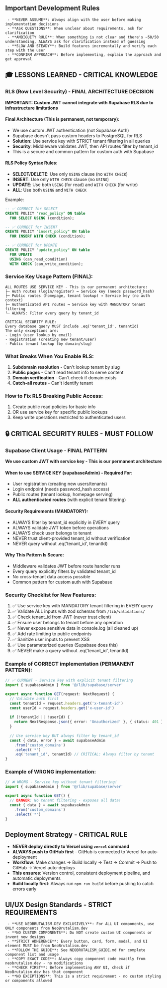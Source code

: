 ## Important Development Rules
     - **NEVER ASSUME**: Always align with the user before making implementation decisions
     - **ASK QUESTIONS**: When unclear about requirements, ask for clarification
     - **AMBIGUITY RULE**: When something is not clear and there's ~50/50 understanding, ALWAYS ask for clarification instead of guessing
     - **SLOW AND STEADY**: Build features incrementally and verify each step with the user
     - **CONFIRM APPROACH**: Before implementing, explain the approach and get approval

## 🎓 LESSONS LEARNED - CRITICAL KNOWLEDGE

### RLS (Row Level Security) - FINAL ARCHITECTURE DECISION
**IMPORTANT: Custom JWT cannot integrate with Supabase RLS due to infrastructure limitations**

#### Final Architecture (This is permanent, not temporary):
- We use custom JWT authentication (not Supabase Auth)
- Supabase doesn't pass custom headers to PostgreSQL for RLS
- **Solution**: Use service key with STRICT tenant filtering in all queries
- **Security**: Middleware validates JWT, then API routes filter by tenant_id
- This is a secure and common pattern for custom auth with Supabase

#### RLS Policy Syntax Rules:
- **SELECT/DELETE**: Use only `USING` clause (no `WITH CHECK`)
- **INSERT**: Use only `WITH CHECK` clause (no `USING`) 
- **UPDATE**: Use both `USING` (for read) and `WITH CHECK` (for write)
- **ALL**: Use both `USING` and `WITH CHECK`

Example:
```sql
-- ✅ CORRECT for SELECT
CREATE POLICY "read_policy" ON table
  FOR SELECT USING (condition);

-- ✅ CORRECT for INSERT  
CREATE POLICY "insert_policy" ON table
  FOR INSERT WITH CHECK (condition);

-- ✅ CORRECT for UPDATE
CREATE POLICY "update_policy" ON table
  FOR UPDATE 
  USING (can_read_condition)
  WITH CHECK (can_write_condition);
```

### Service Key Usage Pattern (FINAL):
```
ALL ROUTES USE SERVICE KEY - This is our permanent architecture:
├─ Auth routes (login/register) → Service key (needs password_hash)
├─ Public routes (homepage, tenant lookup) → Service key (no auth context)
├─ Authenticated API routes → Service key with MANDATORY tenant filtering
└─ ALWAYS: Filter every query by tenant_id

CRITICAL SECURITY RULE:
Every database query MUST include .eq('tenant_id', tenantId)
The only exceptions are:
- Login (user lookup by email)
- Registration (creating new tenant/user)
- Public tenant lookup (by domain/slug)
```

### What Breaks When You Enable RLS:
1. **Subdomain resolution** - Can't lookup tenant by slug
2. **Public pages** - Can't read tenant info to serve content
3. **Domain verification** - Can't check if domain exists
4. **Catch-all routes** - Can't identify tenant

### How to Fix RLS Breaking Public Access:
1. Create public read policies for basic info
2. OR use service key for specific public lookups
3. Keep write operations restricted to authenticated users

## 🔒 CRITICAL SECURITY RULES - MUST FOLLOW

### Supabase Client Usage - FINAL PATTERN
**We use custom JWT with service key - This is our permanent architecture**

#### When to use SERVICE KEY (supabaseAdmin) - Required For:
- User registration (creating new users/tenants)
- Login endpoint (needs password_hash access)
- Public routes (tenant lookup, homepage serving)
- **ALL authenticated routes** (with explicit tenant filtering)

#### Security Requirements (MANDATORY):
- ALWAYS filter by tenant_id explicitly in EVERY query
- ALWAYS validate JWT token before operations
- ALWAYS check user belongs to tenant
- NEVER trust client-provided tenant_id without verification
- NEVER query without .eq('tenant_id', tenantId)

#### Why This Pattern Is Secure:
- Middleware validates JWT before route handler runs
- Every query explicitly filters by validated tenant_id
- No cross-tenant data access possible
- Common pattern for custom auth with Supabase

### Security Checklist for New Features:
1. ✅ Use service key with MANDATORY tenant filtering in EVERY query
2. ✅ Validate ALL inputs with zod schemas from `/lib/validations/`
3. ✅ Check tenant_id from JWT (never trust client)
4. ✅ Ensure user belongs to tenant before any operation
5. ✅ Never expose sensitive data in console.log (all cleaned up)
6. ✅ Add rate limiting to public endpoints
7. ✅ Sanitize user inputs to prevent XSS
8. ✅ Use parameterized queries (Supabase does this)
9. ✅ NEVER make a query without .eq('tenant_id', tenantId)

### Example of CORRECT implementation (PERMANENT PATTERN):
```typescript
// ✅ CURRENT - Service key with explicit tenant filtering
import { supabaseAdmin } from '@/lib/supabase/server'

export async function GET(request: NextRequest) {
  // Validate auth first
  const tenantId = request.headers.get('x-tenant-id')
  const userId = request.headers.get('x-user-id')
  
  if (!tenantId || !userId) {
    return NextResponse.json({ error: 'Unauthorized' }, { status: 401 })
  }
  
  // Use service key BUT always filter by tenant_id
  const { data, error } = await supabaseAdmin
    .from('custom_domains')
    .select('*')
    .eq('tenant_id', tenantId) // CRITICAL: Always filter by tenant
}
```

### Example of WRONG implementation:
```typescript
// ❌ WRONG - Service key without tenant filtering!
import { supabaseAdmin } from '@/lib/supabase/server'

export async function GET() {
  // DANGER: No tenant filtering - exposes all data!
  const { data } = await supabaseAdmin
    .from('custom_domains')
    .select('*')
}
```

## Deployment Strategy - CRITICAL RULE
- **NEVER deploy directly to Vercel using `vercel` command**
- **ALWAYS push to GitHub first** - GitHub is connected to Vercel for auto-deployment
- **Workflow**: Make changes → Build locally → Test → Commit → Push to GitHub → Vercel auto-deploys
- **This ensures**: Version control, consistent deployment pipeline, and automatic deployments
- **Build locally first**: Always run `npm run build` before pushing to catch errors early

## UI/UX Design Standards - STRICT REQUIREMENTS
     - **USE NEOBRUTALISM.DEV EXCLUSIVELY**: For ALL UI components, use ONLY components from NeoBrutalism.dev
     - **NO CUSTOM COMPONENTS**: Do NOT create custom UI components or invent new designs
     - **STRICT ADHERENCE**: Every button, card, form, modal, and UI element MUST be from NeoBrutalism.dev
     - **FOLLOW THE GUIDE**: See NEOBRUTALISM_GUIDE.md for complete component list and usage
     - **COPY EXACT CODE**: Always copy component code exactly from neobrutalism.dev - no modifications
     - **CHECK FIRST**: Before implementing ANY UI, check if NeoBrutalism.dev has that component
     - **NO EXCEPTIONS**: This is a strict requirement - no custom styling or components allowed